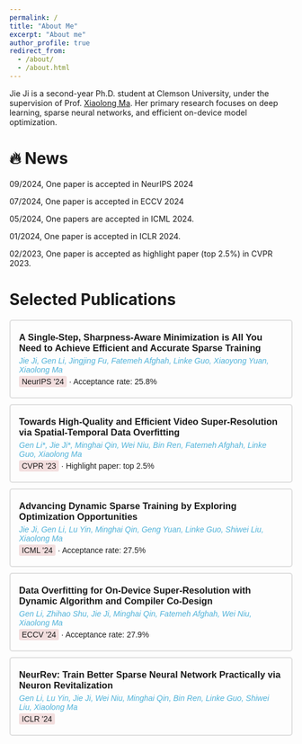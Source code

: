 ```yaml
---
permalink: /
title: "About Me"
excerpt: "About me"
author_profile: true
redirect_from: 
  - /about/
  - /about.html
---
```


Jie Ji is a second-year Ph.D. student at Clemson University, under the supervision of Prof. [Xiaolong Ma](https://xiaolongma2016.com/). Her primary research focuses on deep learning, sparse neural networks, and efficient on-device model optimization.

🔥 News
======
09/2024, One paper is accepted in NeurIPS 2024

07/2024, One paper is accepted in ECCV 2024

05/2024, One papers are accepted in ICML 2024.

01/2024, One paper is accepted in ICLR 2024.

02/2023, One paper is accepted as highlight paper (top 2.5%) in CVPR 2023.


Selected Publications
======
<div style="font-family: Arial, sans-serif;">
  <style>
    .publication-card {
      padding: 15px;
      margin-bottom: 10px;
      border: 2px solid #dfdfdf;  /* Very light gray border */
      border-radius: 5px;
      transition: box-shadow 0.3s ease, border 0.3s ease;
    }
    .publication-card:hover {
      box-shadow: 0 4px 8px rgba(0, 0, 0, 0.1);
      border-color: #d0d0d0;  /* Slightly darker gray color on hover */
    }
  </style>
  

  <div class="publication-card">
    <h3 style="margin: 5px 0;">A Single-Step, Sharpness-Aware Minimization is All You Need to Achieve Efficient and Accurate Sparse Training
</h3>
    <p style="margin: 5px 0; color: #4fb2d9;"><i>Jie Ji, Gen Li, Jingjing Fu, Fatemeh Afghah, Linke Guo, Xiaoyong Yuan, Xiaolong Ma</i></p>
    <p style="margin: 5px 0;"><span style="background-color: #f2dede; padding: 2px 5px; border-radius: 3px;">NeurIPS '24</span> &middot; Acceptance rate: 25.8%</p>    
  </div>

  <!-- Second Paper -->
  <div class="publication-card">
    <h3 style="margin: 5px 0;">Towards High-Quality and Efficient Video Super-Resolution via Spatial-Temporal Data Overfitting</h3>
    <p style="margin: 5px 0; color: #4fb2d9;"><i>Gen Li*, Jie Ji*, Minghai Qin, Wei Niu, Bin Ren, Fatemeh Afghah, Linke Guo, Xiaolong Ma</i></p>
    <p style="margin: 5px 0;"><span style="background-color: #f2dede; padding: 2px 5px; border-radius: 3px;">CVPR '23</span> &middot; Highlight paper: top 2.5%</p>
  </div>
  
  <div class="publication-card">
    <h3 style="margin: 5px 0;">Advancing Dynamic Sparse Training by Exploring Optimization Opportunities</h3>
    <p style="margin: 5px 0; color: #4fb2d9;"><i>Jie Ji, Gen Li, Lu Yin, Minghai Qin, Geng Yuan, Linke Guo, Shiwei Liu, Xiaolong Ma</i></p>
    <p style="margin: 5px 0;"><span style="background-color: #f2dede; padding: 2px 5px; border-radius: 3px;">ICML '24</span> &middot; Acceptance rate: 27.5%</p>
  </div>
  
  <div class="publication-card">
    <h3 style="margin: 5px 0;">Data Overfitting for On-Device Super-Resolution with Dynamic Algorithm and Compiler Co-Design</h3>
    <p style="margin: 5px 0; color: #4fb2d9;"><i>Gen Li, Zhihao Shu, Jie Ji, Minghai Qin, Fatemeh Afghah, Wei Niu, Xiaolong Ma</i></p>
    <p style="margin: 5px 0;"><span style="background-color: #f2dede; padding: 2px 5px; border-radius: 3px;">ECCV '24</span> &middot; Acceptance rate: 27.9%</p>
  </div>

  <div class="publication-card">
    <h3 style="margin: 5px 0;">NeurRev: Train Better Sparse Neural Network Practically via Neuron Revitalization</h3>
    <p style="margin: 5px 0; color: #4fb2d9;"><i>Gen Li, Lu Yin, Jie Ji, Wei Niu, Minghai Qin, Bin Ren, Linke Guo, Shiwei Liu, Xiaolong Ma</i></p>
    <p style="margin: 5px 0;"><span style="background-color: #f2dede; padding: 2px 5px; border-radius: 3px;">ICLR '24</span></p>
  </div>
  

</div>
